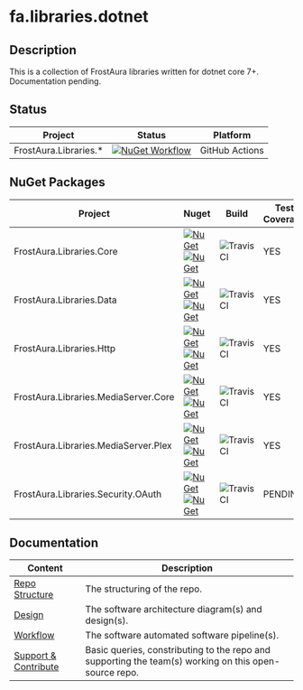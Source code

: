 # fa.libraries.dotnet
## Description
This is a collection of FrostAura libraries written for dotnet core 7+. Documentation pending.
## Status
| Project | Status | Platform
| --- | --- | --- |
| FrostAura.Libraries.* | [![NuGet Workflow](https://github.com/faGH/fa.libraries.dotnet/actions/workflows/nuget_workflow.yml/badge.svg)](https://github.com/faGH/fa.libraries.dotnet/actions/workflows/nuget_workflow.yml) | GitHub Actions

## NuGet Packages
| Project | Nuget | Build | Test Coverage
| --- | --- | --- | --- |
| FrostAura.Libraries.Core | [![NuGet](https://img.shields.io/nuget/v/FrostAura.Libraries.Core.svg?style=for-the-badge)](https://www.nuget.org/packages/FrostAura.Libraries.Core/)[![NuGet](https://img.shields.io/nuget/dt/FrostAura.Libraries.Core.svg?style=for-the-badge)](https://www.nuget.org/packages/FrostAura.Libraries.Core/) | ![TravisCI](https://travis-ci.org/faGH/fa.standard.libraries.svg?branch=master) | YES |
| FrostAura.Libraries.Data | [![NuGet](https://img.shields.io/nuget/v/FrostAura.Libraries.Data.svg?style=for-the-badge)](https://www.nuget.org/packages/FrostAura.Libraries.Data/)[![NuGet](https://img.shields.io/nuget/dt/FrostAura.Libraries.Data.svg?style=for-the-badge)](https://www.nuget.org/packages/FrostAura.Libraries.Data/) | ![TravisCI](https://travis-ci.org/faGH/fa.standard.libraries.svg?branch=master) | YES |
| FrostAura.Libraries.Http | [![NuGet](https://img.shields.io/nuget/v/FrostAura.Libraries.Http.svg?style=for-the-badge)](https://www.nuget.org/packages/FrostAura.Libraries.Http/)[![NuGet](https://img.shields.io/nuget/dt/FrostAura.Libraries.Http.svg?style=for-the-badge)](https://www.nuget.org/packages/FrostAura.Libraries.Http/) | ![TravisCI](https://travis-ci.org/faGH/fa.standard.libraries.svg?branch=master) | YES |
| FrostAura.Libraries.MediaServer.Core | [![NuGet](https://img.shields.io/nuget/v/FrostAura.Libraries.MediaServer.Core.svg?style=for-the-badge)](https://www.nuget.org/packages/FrostAura.Libraries.MediaServer.Core/)[![NuGet](https://img.shields.io/nuget/dt/FrostAura.Libraries.MediaServer.Core.svg?style=for-the-badge)](https://www.nuget.org/packages/FrostAura.Libraries.MediaServer.Core/) | ![TravisCI](https://travis-ci.org/faGH/fa.standard.libraries.svg?branch=master) | YES |
| FrostAura.Libraries.MediaServer.Plex | [![NuGet](https://img.shields.io/nuget/v/FrostAura.Libraries.MediaServer.Plex.svg?style=for-the-badge)](https://www.nuget.org/packages/FrostAura.Libraries.MediaServer.Plex/)[![NuGet](https://img.shields.io/nuget/dt/FrostAura.Libraries.MediaServer.Plex.svg?style=for-the-badge)](https://www.nuget.org/packages/FrostAura.Libraries.MediaServer.Plex/) | ![TravisCI](https://travis-ci.org/faGH/fa.standard.libraries.svg?branch=master) | YES |
| FrostAura.Libraries.Security.OAuth | [![NuGet](https://img.shields.io/nuget/v/FrostAura.Libraries.Security.OAuth.svg?style=for-the-badge)](https://www.nuget.org/packages/FrostAura.Libraries.Security.OAuth/)[![NuGet](https://img.shields.io/nuget/dt/FrostAura.Libraries.Security.OAuth.svg?style=for-the-badge)](https://www.nuget.org/packages/FrostAura.Libraries.Security.OAuth/) | ![TravisCI](https://travis-ci.org/faGH/fa.standard.libraries.svg?branch=master) | PENDING |

## Documentation
| Content | Description
| -- | -- |
| [Repo Structure](.docs/repo_structure.md) | The structuring of the repo.
| [Design](.docs/design.md) | The software architecture diagram(s) and design(s).
| [Workflow](.docs/workflow.md) | The software automated software pipeline(s).
| [Support & Contribute](.docs/support_contribute.md) | Basic queries, constributing to the repo and supporting the team(s) working on this open-source repo.